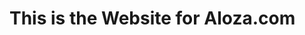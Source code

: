 <!-- # React + TypeScript + Vite + Shadcn template

A React + TypeScript + Vite + Shadcn template for building apps with Radix UI and Tailwind CSS.

## Usage

### To install

```bash
yarn
```

### Run in development mode

```bash
yarn dev
```

## Features

- React + Typescript + Vite
- Radix UI Primitives
- Tailwind CSS
- Icons from [Lucide](https://lucide.dev)
- Dark mode
- Tailwind CSS class sorting, merging and linting. -->

# This is the Website for Aloza.com